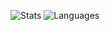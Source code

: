 <!-- ### Hi there 👋 -->

<!-- bg_color=60,f7b267,f25c54&text_color=fff&title_color=fff&icon_color=fff-->
![Stats](https://github-readme-stats.vercel.app/api?username=yiwenlong&include_all_commits=true&hide_border=true&theme=graywhite) ![Languages](https://github-readme-stats.vercel.app/api/top-langs/?username=yiwenlong&&show_icons=true&hide_border=true&theme=graywhite&layout=compact&langs_count=4)

<!--
**yiwenlong/yiwenlong** is a ✨ _special_ ✨ repository because its `README.md` (this file) appears on your GitHub profile.

Here are some ideas to get you started:

- 🔭 I’m currently working on ...
- 🌱 I’m currently learning ...
- 👯 I’m looking to collaborate on ...
- 🤔 I’m looking for help with ...
- 💬 Ask me about ...
- 📫 How to reach me: ...
- 😄 Pronouns: ...
- ⚡ Fun fact: ...
-->
